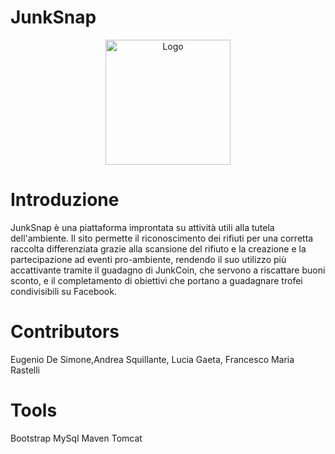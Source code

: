 # JunkSnap
<div align = "center">
    <img src="" width="200" height="200" alt="Logo">
</div>

# Introduzione
JunkSnap è una piattaforma improntata su attività utili alla tutela dell'ambiente. 
Il sito permette il riconoscimento dei rifiuti per una corretta raccolta differenziata grazie alla scansione del rifiuto e la creazione e la partecipazione ad eventi pro-ambiente,
rendendo il suo utilizzo più accattivante tramite il guadagno di JunkCoin, che servono a riscattare buoni sconto, 
e il completamento di obiettivi che portano a guadagnare trofei condivisibili su Facebook.


# Contributors
Eugenio De Simone,Andrea Squillante, Lucia Gaeta, Francesco Maria Rastelli

# Tools
Bootstrap
MySql
Maven
Tomcat
